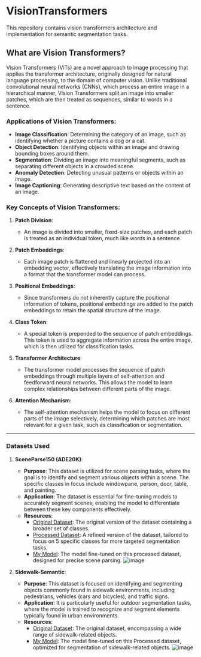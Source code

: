 # VisionTransformers
 This repository contains vision transformers architecture and implementation for semantic segmentation tasks.


## What are Vision Transformers?

Vision Transformers (ViTs) are a novel approach to image processing that applies the transformer architecture, originally designed for natural language processing, to the domain of computer vision. Unlike traditional convolutional neural networks (CNNs), which process an entire image in a hierarchical manner, Vision Transformers split an image into smaller patches, which are then treated as sequences, similar to words in a sentence.


### Applications of Vision Transformers:
- **Image Classification**: Determining the category of an image, such as identifying whether a picture contains a dog or a cat.
- **Object Detection**: Identifying objects within an image and drawing bounding boxes around them.
- **Segmentation**: Dividing an image into meaningful segments, such as separating different objects in a crowded scene.
- **Anomaly Detection**: Detecting unusual patterns or objects within an image.
- **Image Captioning**: Generating descriptive text based on the content of an image.


### Key Concepts of Vision Transformers:

1. **Patch Division**:
   - An image is divided into smaller, fixed-size patches, and each patch is treated as an individual token, much like words in a sentence.

2. **Patch Embeddings**:
   - Each image patch is flattened and linearly projected into an embedding vector, effectively translating the image information into a format that the transformer model can process.

3. **Positional Embeddings**:
   - Since transformers do not inherently capture the positional information of tokens, positional embeddings are added to the patch embeddings to retain the spatial structure of the image.

4. **Class Token**:
   - A special token is prepended to the sequence of patch embeddings. This token is used to aggregate information across the entire image, which is then utilized for classification tasks.

5. **Transformer Architecture**:
   - The transformer model processes the sequence of patch embeddings through multiple layers of self-attention and feedforward neural networks. This allows the model to learn complex relationships between different parts of the image.

6. **Attention Mechanism**:
   - The self-attention mechanism helps the model to focus on different parts of the image selectively, determining which patches are most relevant for a given task, such as classification or segmentation.

---

### Datasets Used

1. **SceneParse150 (ADE20K)**:
   - **Purpose**: This dataset is utilized for scene parsing tasks, where the goal is to identify and segment various objects within a scene. The specific classes in focus include windowpane, person, door, table, and painting.
   - **Application**: The dataset is essential for fine-tuning models to accurately segment scenes, enabling the model to differentiate between these key components effectively.
   - **Resources**:
     - [Original Dataset](https://huggingface.co/datasets/zhoubolei/scene_parse_150): The original version of the dataset containing a broader set of classes.
     - [Processed Dataset](https://huggingface.co/datasets/erent/scene_parse_5class): A refined version of the dataset, tailored to focus on 5 specific classes for more targeted segmentation tasks.
     - [My Model](https://huggingface.co/erent/scene_parse_5class): The model fine-tuned on this processed dataset, designed for precise scene parsing.
![image](https://github.com/user-attachments/assets/4c14538a-a481-4806-88e2-e43c00934d64)

2. **Sidewalk-Semantic**:
   - **Purpose**: This dataset is focused on identifying and segmenting objects commonly found in sidewalk environments, including pedestrians, vehicles (cars and bicycles), and traffic signs.
   - **Application**: It is particularly useful for outdoor segmentation tasks, where the model is trained to recognize and segment elements typically found in urban environments.
   - **Resources**:
     - [Original Dataset](https://huggingface.co/datasets/segments/sidewalk-semantic): The original dataset, encompassing a wide range of sidewalk-related objects.
     - [My Model](https://huggingface.co/erent/sidewalk_semantic_4class): The model fine-tuned on this Processed dataset, optimized for segmentation of sidewalk-related objects.
![image](https://github.com/user-attachments/assets/d99d59f2-b3d9-49ad-aba4-9177fc1b8d14)




